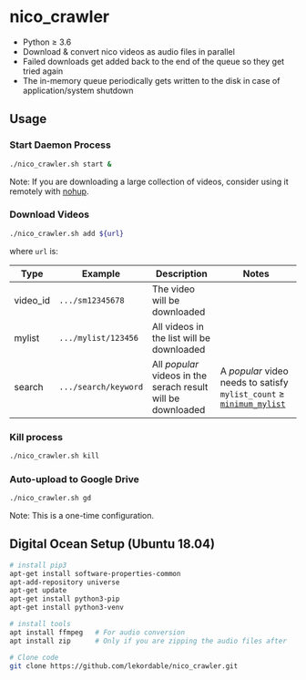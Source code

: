 # nico_crawler

- Python ≥ 3.6
- Download & convert nico videos as audio files in parallel
- Failed downloads get added back to the end of the queue so they get tried again
- The in-memory queue periodically gets written to the disk in case of application/system shutdown

## Usage

### Start Daemon Process

```bash
./nico_crawler.sh start &
```

Note: If you are downloading a large collection of videos, consider using it remotely with [nohup](https://linux.die.net/man/1/nohup).

### Download Videos

```bash
./nico_crawler.sh add ${url}
```

where `url` is:

|Type|Example|Description|Notes|
|---|---|---|---|
|video_id|`.../sm12345678`|The video will be downloaded|
|mylist|`.../mylist/123456`|All videos in the list will be downloaded|
|search|`.../search/keyword`|All _popular_ videos in the serach result will be downloaded| A _popular_ video needs to satisfy `mylist_count` ≥ [`minimum_mylist`](config.json)|

### Kill process

```bash
./nico_crawler.sh kill
```

### Auto-upload to Google Drive

```bash
./nico_crawler.sh gd
```

Note: This is a one-time configuration. 

## Digital Ocean Setup (Ubuntu 18.04)

```bash
# install pip3
apt-get install software-properties-common
apt-add-repository universe
apt-get update
apt-get install python3-pip
apt-get install python3-venv

# install tools
apt install ffmpeg   # For audio conversion
apt install zip      # Only if you are zipping the audio files after

# Clone code
git clone https://github.com/lekordable/nico_crawler.git
```
